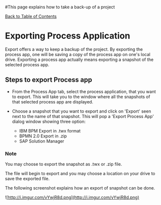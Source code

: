 #This page explains how to take a back-up of a project

[Back to Table of Contents](TableOfContents.md)

# Exporting Process Application #

Export offers a way to keep a backup of the project. By exporting the process app, one will be saving a copy of the process app on one's local drive. Exporting a process app actually means exporting a snapshot of the selected process app.

## Steps to export Process app ##
  * From the Process App tab, select the process application, that you want to export. This will take you to the window where all the snapshots of that selected process app are displayed.

  * Choose a snapshot that you want to export and click on 'Export' seen next to the name of that snapshot.
This will pop a 'Export Process App' dialog window showing three option:
    * IBM BPM Export in .twx format
    * BPMN 2.0 Export in .zip
    * SAP Solution Manager

### Note ###
You may choose to export the snapshot as .twx or .zip file.

The file will begin to export and you may choose a location on your drive to save the exported file.

The following screenshot explains how an export of snapshot can be done.

![http://i.imgur.com/vYwjR8d.png](http://i.imgur.com/vYwjR8d.png)